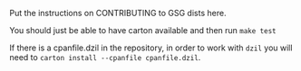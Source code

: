Put the instructions on CONTRIBUTING to GSG dists here.

You should just be able to have carton available and then run `make test`

If there is a cpanfile.dzil in the repository, in order to work with `dzil`
you will need to `carton install --cpanfile cpanfile.dzil`.

